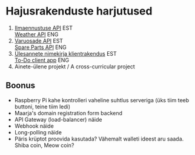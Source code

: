 # Hajusrakenduste harjutused
1. [Ilmaennustuse API](https://github.com/timotr/harjutused/blob/main/hajusrakendused/ilmaennustus.md) EST  
[Weather API](https://github.com/timotr/harjutused/blob/main/hajusrakendused/weather.md) ENG
2. [Varuosade API](https://github.com/timotr/harjutused/blob/main/hajusrakendused/varuosad.md) EST  
[Spare Parts API](https://github.com/timotr/harjutused/blob/main/hajusrakendused/spareparts.md) ENG
3. [Ülesannete nimekirja klientrakendus](https://github.com/timotr/harjutused/blob/main/hajusrakendused/yl-nimekiri-klient.md) EST  
[To-Do client app](https://github.com/timotr/harjutused/blob/main/hajusrakendused/todo-client.md) ENG
4. Ainete-ülene projekt / A cross-curricular project

## Boonus
- Raspberry Pi kahe kontrolleri vaheline suhtlus serveriga (üks tiim teeb buttoni, teine tiim ledi)
- Maarja's domain registration form backend
- API Gateway (load-balancer) näide
- Webhook näide
- Long-polling näide
- Päris krüptot proovida kasutada? Vähemalt walleti ideest aru saada. Shiba coin, Meow coin?
